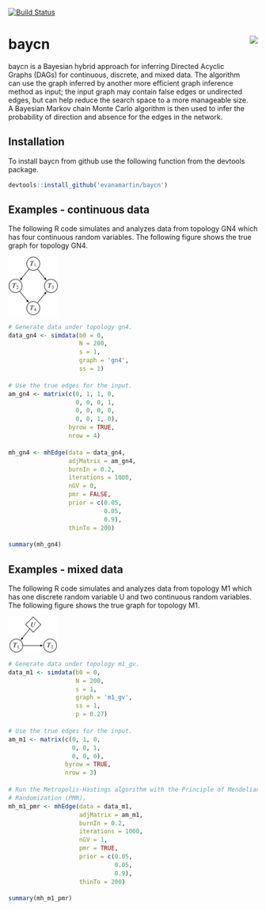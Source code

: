 [![Build Status](https://travis-ci.org/evanamartin/baycn.svg?branch=master)](https://travis-ci.org/evanamartin/baycn)

# baycn <img src='man/figures/logo.png' align="right" height="139" /></a>

baycn is a Bayesian hybrid approach for inferring Directed Acyclic Graphs (DAGs) for continuous, discrete, and mixed data. The algorithm can use the graph inferred by another more efficient graph inference method as input; the input graph may contain false edges or undirected edges, but can help reduce the search space to a more manageable size. A Bayesian Markov chain Monte Carlo algorithm is then used to infer the probability of direction and absence for the edges in the network.

## Installation

To install baycn from github use the following function from the devtools package.

``` r
devtools::install_github('evanamartin/baycn')
```

## Examples - continuous data

The following R code simulates and analyzes data from topology GN4 which has four continuous random variables. The following figure shows the true graph for topology GN4.

<img src='man/figures/gn4.jpg' align="center" width="100" />

```r
# Generate data under topology gn4.
data_gn4 <- simdata(b0 = 0,
                    N = 200,
                    s = 1,
                    graph = 'gn4',
                    ss = 1)

# Use the true edges for the input.
am_gn4 <- matrix(c(0, 1, 1, 0,
                   0, 0, 0, 1,
                   0, 0, 0, 0,
                   0, 0, 1, 0),
                 byrow = TRUE,
                 nrow = 4)

mh_gn4 <- mhEdge(data = data_gn4,
                 adjMatrix = am_gn4,
                 burnIn = 0.2,
                 iterations = 1000,
                 nGV = 0,
                 pmr = FALSE,
                 prior = c(0.05,
                           0.05,
                           0.9),
                 thinTo = 200)

summary(mh_gn4)
```

## Examples - mixed data

The following R code simulates and analyzes data from topology M1 which has one discrete random variable U and two continuous random variables. The following figure shows the true graph for topology M1.

<img src='man/figures/m1_gv.jpg' align="center" width="100" />

```r
# Generate data under topology m1_gv.
data_m1 <- simdata(b0 = 0,
                   N = 200,
                   s = 1,
                   graph = 'm1_gv',
                   ss = 1,
                   p = 0.27)

# Use the true edges for the input.
am_m1 <- matrix(c(0, 1, 0,
                  0, 0, 1,
                  0, 0, 0),
                byrow = TRUE,
                nrow = 3)

# Run the Metropolis-Hastings algorithm with the Principle of Mendelian
# Randomization (PMR).
mh_m1_pmr <- mhEdge(data = data_m1,
                    adjMatrix = am_m1,
                    burnIn = 0.2,
                    iterations = 1000,
                    nGV = 1,
                    pmr = TRUE,
                    prior = c(0.05,
                              0.05,
                              0.9),
                    thinTo = 200)

summary(mh_m1_pmr)
```
